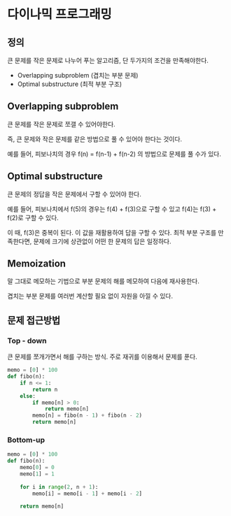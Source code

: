 # 다이나믹 프로그래밍

## 정의

큰 문제를 작은 문제로 나누어 푸는 알고리즘, 단 두가지의 조건을 만족해야한다.

- Overlapping subproblem (겹치는 부분 문제)
- Optimal substructure (최적 부분 구조)

## Overlapping subproblem

큰 문제를 작은 문제로 쪼갤 수 있어야한다. 

즉, 큰 문제와 작은 문제를 같은 방법으로 풀 수 있어야 한다는 것이다.

예를 들어, 피보나치의 경우 f(n) = f(n-1) + f(n-2) 의 방법으로 문제를 풀 수가 있다.

## Optimal substructure

큰 문제의 정답을 작은 문제에서 구할 수 있어야 한다.

예를 들어, 피보나치에서 f(5)의 경우는 f(4) + f(3)으로 구할 수 있고 f(4)는 f(3) + f(2)로 구할 수 있다.

이 때, f(3)은 중복이 된다. 이 값을 재활용하여 답을 구할 수 있다. 최적 부분 구조를 만족한다면, 문제에 크기에 상관없이 어떤 한 문제의 답은 일정하다.

## Memoization

말 그대로 메모하는 기법으로 부분 문제의 해를 메모하여 다음에 재사용한다.

겹치는 부분 문제를 여러번 계산할 필요 없이 자원을 아낄 수 있다.

## 문제 접근방법

### Top - down

큰 문제를 쪼개가면서 해를 구하는 방식. 주로 재귀를 이용해서 문제를 푼다.

```python
memo = [0] * 100
def fibo(n):
    if n <= 1:
        return n
    else:
        if memo[n] > 0:
            return memo[n]
        memo[n] = fibo(n - 1) + fibo(n - 2)
        return memo[n]
```

### Bottom-up

```python
memo = [0] * 100
def fibo(n):
    memo[0] = 0
    memo[1] = 1
    
    for i in range(2, n + 1):
        memo[i] = memo[i - 1] + memo[i - 2]
    
    return memo[n] 
```

